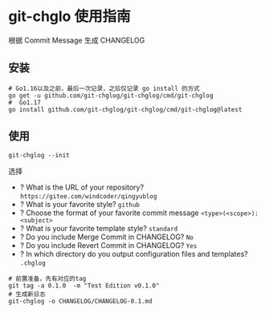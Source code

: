 # git-chglo 使用指南

根据 Commit Message 生成 CHANGELOG

## 安装

```shell
# Go1.16以及之前，最后一次记录，之后仅记录 go install 的方式
go get -u github.com/git-chglog/git-chglog/cmd/git-chglog
#  Go1.17
go install github.com/git-chglog/git-chglog/cmd/git-chglog@latest
```

## 使用

```shell
git-chglog --init
```


选择
- ? What is the URL of your repository? `https://gitee.com/windcoder/qingyublog`
- ? What is your favorite style? `github`
- ? Choose the format of your favorite commit message `<type>(<scope>): <subject>`
- ? What is your favorite template style? `standard`
- ? Do you include Merge Commit in CHANGELOG? `No`
- ? Do you include Revert Commit in CHANGELOG? `Yes`
- ? In which directory do you output configuration files and templates? `.chglog`


```shell
# 前置准备，先有对应的tag
git tag -a 0.1.0  -m "Test Edition v0.1.0"
# 生成新日志
git-chglog -o CHANGELOG/CHANGELOG-0.1.md
```
